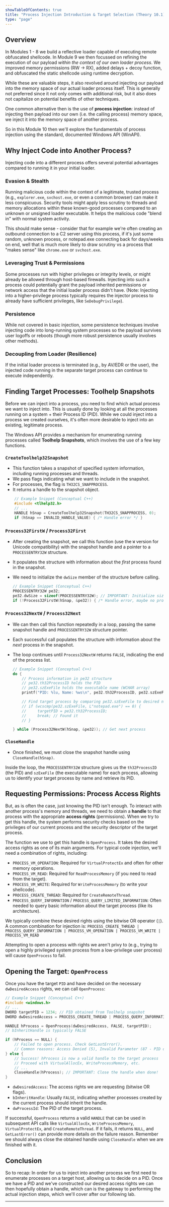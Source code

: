 ```yaml
---
showTableOfContents: true
title: "Process Injection Introduction & Target Selection (Theory 10.1)"
type: "page"
---
```

## Overview
In Modules 1 - 8 we build a reflective loader capable of executing remote obfuscated shellcode. In Module 9 we then focussed on refining the execution of our payload *within the context of our own loader process*. We improved memory permissions (RW -> RX), added delays + decoy function, and obfuscated the static shellcode using runtime decryption.

While these are valuable steps, it also revolved around injecting our payload into the memory space of our actual loader process itself. This is generally not preferred since it not only comes with additional risk, but it also does not capitalize on potential benefits of other techniques.

One common alternative then is the use of **process injection**: instead of injecting then payload into our own (i.e. the calling process) memory space, we inject it into the memory space of another process.

So in this Module 10 then we'll explore the fundamentals of process injection using the standard, documented Windows API (WinAPI).

## Why Inject Code into Another Process?

Injecting code into a different process offers several potential advantages compared to running it in your initial loader.

### Evasion & Stealth
Running malicious code within the context of a legitimate, trusted process (e.g., `explorer.exe`, `svchost.exe`, or even a common browser) can make it less conspicuous. Security tools might apply less scrutiny to threads and memory allocations within these known-good processes compared to an unknown or unsigned loader executable. It helps the malicious code "blend in" with normal system activity.

This should make sense - consider that for example we're often creating an outbound connection to a C2 server using this process, if it's just some random, unknown process, or notepad.exe connecting back for days/weeks on end, well that is much more likely to draw scrutiny vs a process that "makes sense" like `chrome.exe` or `svchost.exe`.

### Leveraging Trust & Permissions
Some processes run with higher privileges or integrity levels, or might already be allowed through host-based firewalls. Injecting into such a process could potentially grant the payload inherited permissions or network access that the initial loader process didn't have. (Note: Injecting into a higher-privilege process typically requires the injector process to already have sufficient privileges, like `SeDebugPrivilege`).

### Persistence
While not covered in basic injection, some persistence techniques involve injecting code into long-running system processes so the payload survives user logoffs or reboots (though more robust persistence usually involves other methods).

### Decoupling from Loader (Resilience)
If the initial loader process is terminated (e.g., by AV/EDR or the user), the injected code running in the separate target process can continue to execute independently.


## Finding Target Processes: Toolhelp Snapshots

Before we can inject into a process, you need to find which actual process we want to inject into. This is usually done by looking at all the processes running on a system + their Process ID (PID). While we could inject into a process we created ourselves, it's often more desirable to inject into an existing, legitimate process.


The Windows API provides a mechanism for enumerating running processes called **Toolhelp Snapshots**, which involves the use of a few key functions.

### `CreateToolhelp32Snapshot`
- This function takes a snapshot of specified system information, including running processes and threads.
- We pass flags indicating what we want to include in the snapshot.
- For processes, the flag is `TH32CS_SNAPPROCESS`.
- It returns a handle to the snapshot object.
```c++
    // Example Snippet (Conceptual C++)
    #include <tlhelp32.h>
    // ...
    HANDLE hSnap = CreateToolhelp32Snapshot(TH32CS_SNAPPROCESS, 0);
    if (hSnap == INVALID_HANDLE_VALUE) { /* Handle error */ }

```


### `Process32FirstW` / `Process32First`
- After creating the snapshot, we call this function (use the `W` version for Unicode compatibility) with the snapshot handle and a pointer to a `PROCESSENTRY32W` structure.
- It populates the structure with information about the *first* process found in the snapshot.
- We need to initialize the `dwSize` member of the structure before calling.

    ```c++
    // Example Snippet (Conceptual C++)
    PROCESSENTRY32W pe32;
    pe32.dwSize = sizeof(PROCESSENTRY32W); // IMPORTANT: Initialize size
    if (!Process32FirstW(hSnap, &pe32)) { /* Handle error, maybe no processes? CloseHandle(hSnap); */ }
    ```


### `Process32NextW` / `Process32Next`

-  We can then call this function repeatedly in a loop, passing the same snapshot handle and `PROCESSENTRY32W` structure pointer.
- Each successful call populates the structure with information about the *next* process in the snapshot.
- The loop continues until `Process32NextW` returns `FALSE`, indicating the end of the process list.

    ```c++
    // Example Snippet (Conceptual C++)
    do {
        // Process information in pe32 structure
        // pe32.th32ProcessID holds the PID
        // pe32.szExeFile holds the executable name (WCHAR array)
        printf("PID: %lu, Name: %ws\n", pe32.th32ProcessID, pe32.szExeFile);

        // Find target process by comparing pe32.szExeFile to desired name
        // if (wcscmp(pe32.szExeFile, L"notepad.exe") == 0) {
        //     targetPID = pe32.th32ProcessID;
        //     break; // Found it
        // }

    } while (Process32NextW(hSnap, &pe32)); // Get next process
    ```

### `CloseHandle`
- Once finished, we must close the snapshot handle using `CloseHandle(hSnap)`.

Inside the loop, the `PROCESSENTRY32W` structure gives us the `th32ProcessID` (the PID) and `szExeFile` (the executable name) for each process, allowing us to identify your target process by name and retrieve its PID.

## Requesting Permissions: Process Access Rights

But, as is often the case, just knowing the PID isn't enough. To interact with another process's memory and threads, we need to obtain a **handle** to that process with the appropriate **access rights** (permissions). When we try to get this handle, the system performs security checks based on the privileges of our current process and the security descriptor of the target process.

The function we use to get this handle is `OpenProcess`. It takes the desired access rights as one of its main arguments. For typical code injection, we'll need a combination of rights, including:

* `PROCESS_VM_OPERATION`: Required for `VirtualProtectEx` and often for other memory operations.
* `PROCESS_VM_READ`: Required for `ReadProcessMemory` (if you need to read from the target).
* `PROCESS_VM_WRITE`: Required for `WriteProcessMemory` (to write your shellcode).
* `PROCESS_CREATE_THREAD`: Required for `CreateRemoteThread`.
* `PROCESS_QUERY_INFORMATION` / `PROCESS_QUERY_LIMITED_INFORMATION`: Often needed to query basic information about the target process (like its architecture).

We typically combine these desired rights using the bitwise OR operator (`|`). A common combination for injection is:
`PROCESS_CREATE_THREAD | PROCESS_QUERY_INFORMATION | PROCESS_VM_OPERATION | PROCESS_VM_WRITE | PROCESS_VM_READ`

Attempting to open a process with rights we aren't privy to (e.g., trying to open a highly privileged system process from a low-privilege user process) will cause `OpenProcess` to fail.

## Opening the Target: `OpenProcess`

Once you have the target `PID` and have decided on the necessary `dwDesiredAccess` rights, we can call `OpenProcess`:

```c++
// Example Snippet (Conceptual C++)
#include <windows.h>
// ...
DWORD targetPID = 1234; // PID obtained from Toolhelp snapshot
DWORD dwDesiredAccess = PROCESS_CREATE_THREAD | PROCESS_QUERY_INFORMATION | PROCESS_VM_OPERATION | PROCESS_VM_WRITE | PROCESS_VM_READ;

HANDLE hProcess = OpenProcess(dwDesiredAccess, FALSE, targetPID);
// bInheritHandle is typically FALSE

if (hProcess == NULL) {
    // Failed to open process. Check GetLastError().
    // Common reasons: Access Denied (5), Invalid Parameter (87 - PID doesn't exist?)
} else {
    // Success! hProcess is now a valid handle to the target process
    // Proceed with VirtualAllocEx, WriteProcessMemory, etc.
    // ...
    CloseHandle(hProcess); // IMPORTANT: Close the handle when done!
}
````

- `dwDesiredAccess`: The access rights we are requesting (bitwise OR flags).
- `bInheritHandle`: Usually `FALSE`, indicating whether processes created by the current process should inherit the handle.
- `dwProcessId`: The PID of the target process.

If successful, `OpenProcess` returns a valid `HANDLE` that can be used in subsequent API calls like `VirtualAllocEx`, `WriteProcessMemory`, `VirtualProtectEx`, and `CreateRemoteThread`. If it fails, it returns `NULL`, and `GetLastError()` can provide more details on the failure reason. Remember we should always close the obtained handle using `CloseHandle` when we are finished with it.

## Conclusion
So to recap: In order for us to inject into another process we first need to enumerate processes on a target host, allowing us to decide on a PID. Once we have a PID and we've constructed our desired access rights we can then hopefully obtain a handle, which can is the gateway to performing the actual injection steps, which we'll cover after our following lab.


---
